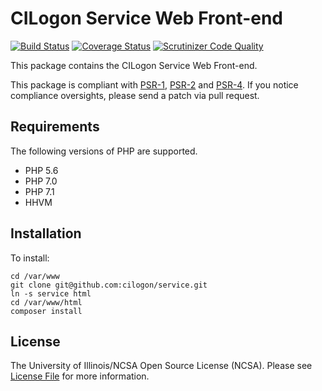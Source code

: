 # CILogon Service Web Front-end

[![Build Status](https://travis-ci.org/cilogon/service.svg?branch=master)](https://travis-ci.org/cilogon/service)
[![Coverage Status](https://coveralls.io/repos/github/cilogon/service/badge.svg?branch=master)](https://coveralls.io/github/cilogon/service?branch=master)
[![Scrutinizer Code Quality](https://scrutinizer-ci.com/g/cilogon/service/badges/quality-score.png?b=master)](https://scrutinizer-ci.com/g/cilogon/service/?branch=master)

This package contains the CILogon Service Web Front-end.

This package is compliant with [PSR-1][], [PSR-2][] and [PSR-4][]. If you notice compliance oversights, please send
a patch via pull request.

[PSR-1]: https://github.com/php-fig/fig-standards/blob/master/accepted/PSR-1-basic-coding-standard.md
[PSR-2]: https://github.com/php-fig/fig-standards/blob/master/accepted/PSR-2-coding-style-guide.md
[PSR-4]: https://github.com/php-fig/fig-standards/blob/master/accepted/PSR-4-autoloader.md

## Requirements

The following versions of PHP are supported.

* PHP 5.6
* PHP 7.0
* PHP 7.1
* HHVM

## Installation

To install:

```
cd /var/www
git clone git@github.com:cilogon/service.git
ln -s service html
cd /var/www/html
composer install
```

## License

The University of Illinois/NCSA Open Source License (NCSA). Please see [License File](https://github.com/cilogon/oauth2-cilogon/blob/master/LICENSE) for more information.
